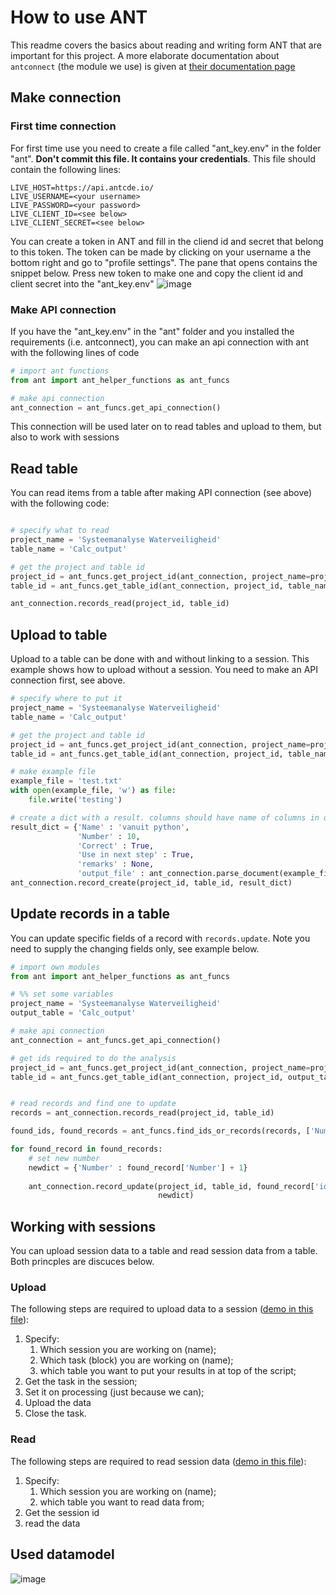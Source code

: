 # How to use ANT

This readme covers the basics about reading and writing form ANT that are important for this project. A more elaborate documentation about `antconnect` (the module we use) is given at [their documentation page](https://docs.antcde.io/ANTConnect/python/#verwijder-een-tabel)

## Make connection

### First time connection
For first time use you need to create a file called "ant_key.env" in the folder "ant". **Don't commit this file. It contains your credentials**. This file should contain the following lines:

```
LIVE_HOST=https://api.antcde.io/
LIVE_USERNAME=<your username>
LIVE_PASSWORD=<your password>
LIVE_CLIENT_ID=<see below>
LIVE_CLIENT_SECRET=<see below>
```

You can create a token in ANT and fill in the cliend id and secret that belong to this token. 
The token can be made by clicking on your username a the bottom right and go to "profile settings".
The pane that opens contains the snippet below. Press new token to make one and copy the client id and client secret into the "ant_key.env"
![image](https://user-images.githubusercontent.com/68229914/181701896-8816896f-dd00-4c3e-a2dd-43320a9db912.png)

### Make API connection

If you have the "ant_key.env" in the "ant" folder and you installed the requirements (i.e. antconnect), you can make an api connection with ant with the following lines of code

```python
# import ant functions
from ant import ant_helper_functions as ant_funcs

# make api connection
ant_connection = ant_funcs.get_api_connection()

```

This connection will be used later on to read tables and upload to them, but also to work with sessions

## Read table 

You can read items from a table after making API connection (see above) with the following code:

```python

# specify what to read
project_name = 'Systeemanalyse Waterveiligheid'
table_name = 'Calc_output'

# get the project and table id
project_id = ant_funcs.get_project_id(ant_connection, project_name=project_name)
table_id = ant_funcs.get_table_id(ant_connection, project_id, table_name)

ant_connection.records_read(project_id, table_id)

```

## Upload to table

Upload to a table can be done with and without linking to a session. This example shows how to upload without a session. You need to make an API connection first, see above.

```python
# specify where to put it
project_name = 'Systeemanalyse Waterveiligheid'
table_name = 'Calc_output'

# get the project and table id
project_id = ant_funcs.get_project_id(ant_connection, project_name=project_name)
table_id = ant_funcs.get_table_id(ant_connection, project_id, table_name)

# make example file
example_file = 'test.txt'
with open(example_file, 'w') as file:
    file.write('testing')

# create a dict with a result. columns should have name of columns in output table
result_dict = {'Name' : 'vanuit python',
               'Number' : 10,
               'Correct' : True,
               'Use in next step' : True,
               'remarks' : None,
               'output_file' : ant_connection.parse_document(example_file)}
ant_connection.record_create(project_id, table_id, result_dict)

```
## Update records in a table

You can update specific fields of a record with `records.update`. Note you need to supply the changing fields only, see example below.

```python
# import own modules
from ant import ant_helper_functions as ant_funcs

# %% set some variables
project_name = 'Systeemanalyse Waterveiligheid'
output_table = 'Calc_output'

# make api connection
ant_connection = ant_funcs.get_api_connection()

# get ids required to do the analysis
project_id = ant_funcs.get_project_id(ant_connection, project_name=project_name)
table_id = ant_funcs.get_table_id(ant_connection, project_id, output_table)


# read records and find one to update
records = ant_connection.records_read(project_id, table_id)

found_ids, found_records = ant_funcs.find_ids_or_records(records, ['Number'], [11], return_records=True)

for found_record in found_records:
    # set new number
    newdict = {'Number' : found_record['Number'] + 1} 
    
    ant_connection.record_update(project_id, table_id, found_record['id'], 
                                 newdict)
```

## Working with sessions

You can upload session data to a table and read session data from a table. Both princples are discuces below. 

### Upload
The following steps are required to upload data to a session ([demo in this file](https://github.com/witteveenbos/KPZSS/blob/main/example/demo_upload.py)):
1. Specify:
   1. Which session you are working on (name);
   2. Which task (block) you are working on (name);
   3. which table you want to put your results in at top of the script;
2. Get the task in the session;
3. Set it on processing (just because we can);
4. Upload the data
5. Close the task. 

### Read

The following steps are required to read session data ([demo in this file](https://github.com/witteveenbos/KPZSS/blob/main/example/demo_read_session_data.py)):
1. Specify:
   1. Which session you are working on (name);
   2. which table you want to read data from;
2. Get the session id
3. read the data

## Used datamodel

![image](https://user-images.githubusercontent.com/68229914/183667963-a00443c5-c309-4e59-aa1e-8a1a46de903c.png)
